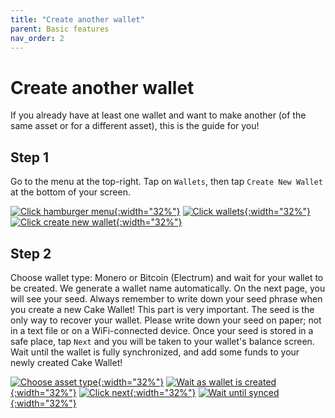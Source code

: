 ```yaml
---
title: "Create another wallet"
parent: Basic features
nav_order: 2
---
```


# Create another wallet

If you already have at least one wallet and want to make another (of the same asset or for a different asset), this is the guide for you!

## Step 1   

Go to the menu at the top-right. Tap on `Wallets`, then tap `Create New Wallet` at the bottom of your screen.

[![Click hamburger menu](/assets/images/new-wallet-1.jpg){:width="32%"}](/assets/images/new-wallet-1.jpg)
[![Click wallets](/assets/images/new-wallet-2.jpg){:width="32%"}](/assets/images/new-wallet-2.jpg)
[![Click create new wallet](/assets/images/new-wallet-3.jpg){:width="32%"}](/assets/images/new-wallet-3.jpg)

## Step 2  

Choose wallet type: Monero or Bitcoin (Electrum) and wait for your wallet to be created. We generate a wallet name automatically. On the next page, you will see your seed. Always remember to write down your seed phrase when you create a new Cake Wallet! This part is very important. The seed is the only way to recover your wallet. Please write down your seed on paper; not in a text file or on a WiFi-connected device. Once your seed is stored in a safe place, tap `Next` and you will be taken to your wallet's balance screen. Wait until the wallet is fully synchronized, and add some funds to your newly created Cake Wallet!

[![Choose asset type](/assets/images/new-wallet-7.jpg){:width="32%"}](/assets/images/new-wallet-7.jpg)
[![Wait as wallet is created](/assets/images/new-wallet-4.jpg){:width="32%"}](/assets/images/new-wallet-4.jpg)
[![Click next](/assets/images/new-wallet-5.jpg){:width="32%"}](/assets/images/new-wallet-5.jpg)
[![Wait until synced](/assets/images/new-wallet-6.jpg){:width="32%"}](/assets/images/new-wallet-6.jpg)
